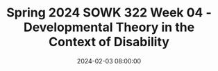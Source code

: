 ---
layout: single_presentation
name: spring-2024-sowk-322-week-04-developmental-theory-in-the-context-of-disability.md
title: "Spring 2024 SOWK 322 Week 04 - Developmental Theory in the Context of Disability"
date:  2024-02-03 08:00:00
presentation_id: A63szw
permalink: /presentations/A63szw/
redirect_from:
  - /presentations/A63szw/spring-2024-sowk-322-week-04-developmental-theory-in-the-context-of-disability
slides: 
  - slide_name: deck-12126-large-0.jpeg
    slide_text: >
      <p>WEEK 04 LECTURE VIDEO
      DEVELOPMENTAL THEORY IN THE CONTEXT OF DISABILITY
      SPRING 2024 SOWK 322 JACOB CAMPBELL, PH.D. LICSW AT HERITAGE UNIVERSITY</p>
      
  - slide_name: deck-12126-large-1.jpeg
    slide_text: >
      <p>SOWK 322 FOR SPRING 2024
      Week Four Assignments COMPLETE 3 REPLIES ACROSS THE 4 FORUMS
      Read about at least one disorder
      Uncovering: an Empowering Pathway to Disability Identity
      in Botto et al. (2017)
      Initial Exposure to Birth Defects and Conditions WATCH
      Read Chapter Seven Disability and Identity Development
      Your Social Media Activist and Identity Development
      Appendix 3.1 Birth Defects Descriptions for NBDPN Core, Recommended, and Extended Conditions Updated March 2017
      Participating members of the Birth Defects Definitions Group: Lorenzo Botto (UT) John Carey (UT) Cynthia Cassell (CDC) Tiffany Colarusso (CDC) Janet Cragan (CDC) Marcia Feldkamp (UT) Jamie Frias (CDC) Angela Lin (MA) Cara Mai (CDC) Richard Olney (CDC) Carol Stanton (CO) Csaba Siffel (GA)
      Chapter Discussion Regarding Disability and Identity
      Sexuality and Disability: Forging Identity in a World that Leaves You Out
      Other Voices in Disability Identity to Showcase</p>
      
  - slide_name: deck-12126-large-2.jpeg
    slide_text: >
      <p>(MACKELPRANG &amp; SALSGIVER, 2016)
      Developmental Theoires “Contemporary developmental theories have generally either ignored disability or conceived of disability from a patholo y framework. To a rm lives with disabilities, a shift in perceptions that considers the implications of living with a disability as a normal part of life is needed” (p. 65).
      Theorist
      Theory Focus
      Psychoanalytic Theory
      Psychosexual development throughout childhood
      Piaget
      Cognitive Theory
      Erikson
      Ego Psychological Theory
      Kohlberg/Gilligan
      Moral Development Theory
      Fowler
      Spiritual/Religious Theory
      ffi
      g
      Freud
      Theorist
      Cognitive rather than emotional development from birth to adulthood Psychosocial stage development from birth through old age The use of cognition and reasoning involved in moral judgments from childhood todevelopment adulthood Stages of faith through the life span</p>
      
  - slide_name: deck-12126-large-3.jpeg
    slide_text: >
      <p>(MACKELPRANG &amp; SALSGIVER, 2016)
      DEVELOPMENTAL THEORY IN THE CONTEXT OF DISABILITY • Birth to Three Years of Age • Three to Six Years of Age • Six to Twelve Years of Age • Twelve to Eighteen Years of Age • Young Adulthood • Middle Adulthood • Older Adulthood</p>
      
  - slide_name: deck-12126-large-4.jpeg
    slide_text: >
      <p>(MACKELPRANG &amp; SALSGIVER, 2016)
      Three to Six Years of Age
      🗣 “Expanding the environment for disabled children is as important as it is for nondisabled children. It is critical that they have the opportunity to interact with others with and without disabilities” (p. 55)
      “Children with intellectual disabilities may experience delays in verbal language skills. They may rely on alternative ways of communicating, such as gestures, nonverbal vocalization, and pictures, developing verbal mastery later than children without intellectual disabilities” (p.55).
      “Exposure to peers and role models with disabilities can permit the sharing and cultural development on which they can build throughout their lives. Playing and interacting with children and others with and without disabilities can provide a foundation for later in life, when disability takes on increased meaning” (p.55)</p>
      
  - slide_name: deck-12126-large-5.jpeg
    slide_text: >
      <p>(MACKELPRANG &amp; SALSGIVER, 2016)
      Six to Twelve Years of Age
      The world of most children expands greatly at this age. Schools and increased numbers of peers expand their world socially and geographically. Increased concrete problem-solving skills help children deal with new situations. Many children with disabilities are already accustomed to having more people in their lives, especially when they have had ongoing professional involvement (p. 56)</p>
      
  - slide_name: deck-12126-large-6.jpeg
    slide_text: >
      <p>(MACKELPRANG &amp; SALSGIVER, 2016)
      Twelve to Eighteen Years of Age
      “People in the lives of all adolescents, including families, friends, counselors, and teachers, can all be resources in helping adolescents with disabilities reject the images, stereotypes, and limitations of an ableist society. Supports that facilitate future educational, employment, and living options can provide a sense of hope for the future” (p. 59)
      2030</p>
      
  - slide_name: deck-12126-large-7.jpeg
    slide_text: >
      <p>(MACKELPRANG &amp; SALSGIVER, 2016)
      Young Adulthood
      “At this time of life, people search for intimacy with others. Historically, people with disabilities have been denied opportunities for intimate relationships. For example, people with intellectual disabilities have been legally enjoined from marrying. Some have been forcibly sterilized, sometimes without their knowledge. People with disabilities living in institutions, including persons with mental health and physical disabilities, have been denied access to intimate relationships with others.” (p. 62)</p>
      
  - slide_name: deck-12126-large-8.jpeg
    slide_text: >
      <p>(MACKELPRANG &amp; SALSGIVER, 2016)
      Middle Adulthood
      fl
      “Persons with disabilities, whether newly acquired or long term, can be a great asset to the community. The maturity and stability that come at this time of life provide them greater opportunities to in uence communities and society. As the number and visibility of persons with disabilities in middle adulthood increase, so can their societal contributions and legacies to the disability community as well as society in general” (p. 64)</p>
      
  - slide_name: deck-12126-large-9.jpeg
    slide_text: >
      <p>(MACKELPRANG &amp; SALSGIVER, 2016)
      Older Adulthood “Social policies can be critical to the well-being of older persons who acquire disabilities and their families. Policies that allow people who need physical assistance to live in the community rather than being relegated to nursing facilities are important. Too many older Americans are institutionalized because resources that could help them live in the community are targeted for high-cost institutional care that allows residents little self-control. Policies that foster independent living contribute to high-quality lives” (pp. 64-65)</p>
      
  - slide_name: deck-12126-large-10.jpeg
    slide_text: >
      <p>Reference Mackelprang, R., &amp; Salsgiver, R. (2016). Chapter 2 - Human development and disability. In Disability: A diversity model approach in human service practice (3rd ed., pp. 37-96). Oxford University Press.</p>
      
presentation_description: >
  <p>Week four, we move away from looking at the history and law around disability and start to understand identity development. This week you will read Rothman’s (2018) chapter seven which provides a good overview of disability and identity. The objectives for weeks four include the following:</p>
  <ul>
  <li>Learn a theoretical model of identity development as it relates to disability.</li>
  <li>Apply the theoretical model to the activist you follow on Twitter.</li>
  <li>Begin to explore some birth defects.</li>
  </ul>
  
downloadable_slides: deck-12126.pdf
slides_count: 11
header:
  teaser: deck-12126-thumb-0.jpeg
presentation_video:
location: "Heritage University"
tags:
  - Heritage University
  - BASW Program
  - SOWK 322
---
